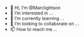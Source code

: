 - 👋 Hi, I’m @Marclightson
- 👀 I’m interested in ...
- 🌱 I’m currently learning ...
- 💞️ I’m looking to collaborate on ...
- 📫 How to reach me ...

<!---
Marclightson/Marclightson is a ✨ special ✨ repository because its `README.md` (this file) appears on your GitHub profile.
You can click the Preview link to take a look at your changes.
--->
